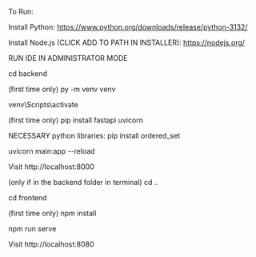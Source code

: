 To Run:

Install Python: https://www.python.org/downloads/release/python-3132/

Install Node.js (CLICK ADD TO PATH IN INSTALLER): https://nodejs.org/

RUN IDE IN ADMINISTRATOR MODE

cd backend

(first time only) py -m venv venv

venv\Scripts\activate

(first time only) pip install fastapi uvicorn

NECESSARY python libraries:
    pip install ordered_set

uvicorn main:app --reload

Visit http://localhost:8000

(only if in the backend folder in terminal) cd ..

cd frontend

(first time only) npm install

npm run serve

Visit http://localhost:8080
